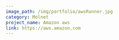 ```yaml
---
image_path: /img/portfolio/awsRunner.jpg
category: Molnet
project_name: Amazon aws
link: https://aws.amazon.com
---
```

